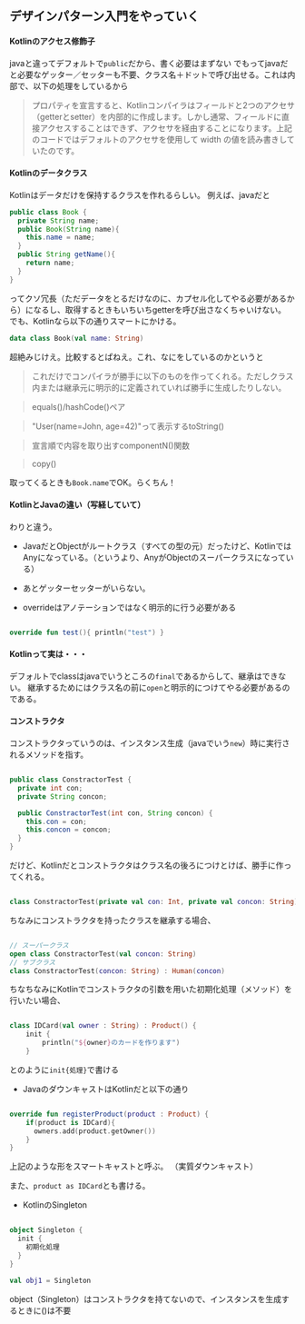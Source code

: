 ## デザインパターン入門をやっていく

#### Kotlinのアクセス修飾子
javaと違ってデフォルトで`public`だから、書く必要はまずない
でもってjavaだと必要なゲッター／セッターも不要、クラス名＋ドットで呼び出せる。これは内部で、以下の処理をしているから
>プロパティを宣言すると、Kotlinコンパイラはフィールドと2つのアクセサ（getterとsetter）を内部的に作成します。しかし通常、フィールドに直接アクセスすることはできず、アクセサを経由することになります。上記のコードではデフォルトのアクセサを使用して width の値を読み書きしていたのです。

#### Kotlinのデータクラス
Kotlinはデータだけを保持するクラスを作れるらしい。
例えば、javaだと
```java
public class Book {
  private String name;
  public Book(String name){
    this.name = name;
  }
  public String getName(){
    return name;
  }
}
```
ってクソ冗長（ただデータをとるだけなのに、カプセル化してやる必要があるから）になるし、取得するときもいちいちgetterを呼び出さなくちゃいけない。
でも、Kotlinなら以下の通りスマートにかける。

```Kotlin
data class Book(val name: String)
```
超絶みじけえ。比較するとぱねえ。これ、なにをしているのかというと

>これだけでコンパイラが勝手に以下のものを作ってくれる。ただしクラス内または継承元に明示的に定義されていれば勝手に生成したりしない。

>equals()/hashCode()ペア

>"User(name=John, age=42)"って表示するtoString()

>宣言順で内容を取り出すcomponentN()関数

>copy()

取ってくるときも`Book.name`でOK。らくちん！

#### KotlinとJavaの違い（写経していて）
わりと違う。

- JavaだとObjectがルートクラス（すべての型の元）だったけど、KotlinではAnyになっている。（というより、AnyがObjectのスーパークラスになっている）

- あとゲッターセッターがいらない。

- overrideはアノテーションではなく明示的に行う必要がある

```Kotlin

override fun test(){ println("test") }

```

#### Kotlinって実は・・・
デフォルトでclassはjavaでいうところの`final`であるからして、継承はできない。
継承するためにはクラス名の前に`open`と明示的につけてやる必要があるのである。

#### コンストラクタ
コンストラクタっていうのは、インスタンス生成（javaでいう`new`）時に実行されるメソッドを指す。

```Java

public class ConstractorTest {
  private int con;
  private String concon;

  public ConstractorTest(int con, String concon) {
    this.con = con;
    this.concon = concon;
  }
}

```

だけど、Kotlinだとコンストラクタはクラス名の後ろにつけとけば、勝手に作ってくれる。

```Kotlin

class ConstractorTest(private val con: Int, private val concon: String) {}

```

ちなみにコンストラクタを持ったクラスを継承する場合、

```Kotlin

// スーパークラス
open class ConstractorTest(val concon: String)
// サブクラス
class ConstractorTest(concon: String) : Human(concon)

```

ちなちなみにKotlinでコンストラクタの引数を用いた初期化処理（メソッド）を行いたい場合、

```Kotlin

class IDCard(val owner : String) : Product() {
    init {
	    println("${owner}のカードを作ります")
    }

```

とのように`init{処理}`で書ける

- JavaのダウンキャストはKotlinだと以下の通り

```Kotlin

override fun registerProduct(product : Product) {
    if(product is IDCard){
      owners.add(product.getOwner())
    }
}

```

上記のような形をスマートキャストと呼ぶ。
（実質ダウンキャスト）

また、`product as IDCard`とも書ける。

- KotlinのSingleton

```Kotlin

object Singleton {
  init {
    初期化処理
  }
}

val obj1 = Singleton

```

object（Singleton）はコンストラクタを持てないので、インスタンスを生成するときに()は不要
